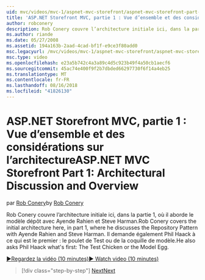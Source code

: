 ```yaml
---
uid: mvc/videos/mvc-1/aspnet-mvc-storefront/aspnet-mvc-storefront-part-1-architectural-discussion-and-overview
title: 'ASP.NET Storefront MVC, partie 1 : Vue d’ensemble et des considérations sur l’architecture | Microsoft Docs'
author: robconery
description: Rob Conery couvre l’architecture initiale ici, dans la partie 1, où il aborde le modèle dépôt avec Ayende Rahien et Steve Harman. Il demande également Phil...
ms.author: riande
ms.date: 05/27/2008
ms.assetid: 194a163b-2aad-4cad-bf1f-e9ce3f80add0
msc.legacyurl: /mvc/videos/mvc-1/aspnet-mvc-storefront/aspnet-mvc-storefront-part-1-architectural-discussion-and-overview
msc.type: video
ms.openlocfilehash: e23a5b742c4a3a89c4d5c923b49f4a50cb1aecf6
ms.sourcegitcommit: 45ac74e400f9f2b7dbded66297730f6f14a4eb25
ms.translationtype: MT
ms.contentlocale: fr-FR
ms.lasthandoff: 08/16/2018
ms.locfileid: "41826130"
---
```

<a name="aspnet-mvc-storefront-part-1-architectural-discussion-and-overview"></a><span data-ttu-id="4fcdb-104">ASP.NET Storefront MVC, partie 1 : Vue d’ensemble et des considérations sur l’architecture</span><span class="sxs-lookup"><span data-stu-id="4fcdb-104">ASP.NET MVC Storefront Part 1: Architectural Discussion and Overview</span></span>
====================
<span data-ttu-id="4fcdb-105">par [Rob Conery](https://github.com/robconery)</span><span class="sxs-lookup"><span data-stu-id="4fcdb-105">by [Rob Conery](https://github.com/robconery)</span></span>

<span data-ttu-id="4fcdb-106">Rob Conery couvre l’architecture initiale ici, dans la partie 1, où il aborde le modèle dépôt avec Ayende Rahien et Steve Harman.</span><span class="sxs-lookup"><span data-stu-id="4fcdb-106">Rob Conery covers the initial architecture here, in part 1, where he discusses the Repository Pattern with Ayende Rahien and Steve Harman.</span></span> <span data-ttu-id="4fcdb-107">Il demande également Phil Haack à ce qui est le premier : le poulet de Test ou de la coquille de modèle.</span><span class="sxs-lookup"><span data-stu-id="4fcdb-107">He also asks Phil Haack what's first: The Test Chicken or the Model Egg.</span></span>

[<span data-ttu-id="4fcdb-108">&#9654;Regardez la vidéo (10 minutes)</span><span class="sxs-lookup"><span data-stu-id="4fcdb-108">&#9654; Watch video (10 minutes)</span></span>](https://channel9.msdn.com/Blogs/ASP-NET-Site-Videos/aspnet-mvc-storefront-part-1-architectural-discussion-and-overview)

> [!div class="step-by-step"]
> [<span data-ttu-id="4fcdb-109">Next</span><span class="sxs-lookup"><span data-stu-id="4fcdb-109">Next</span></span>](aspnet-mvc-storefront-part-2-the-repository-pattern.md)
